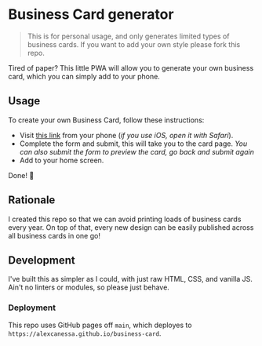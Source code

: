 # Business Card generator

> This is for personal usage, and only generates limited types of business cards. If you want to add your own style please fork this repo.

Tired of paper? This little PWA will allow you to generate your own business card, which you can simply add to your phone.

## Usage

To create your own Business Card, follow these instructions:

- Visit [this link](https://alexcanessa.github.io/business-card/make) from your phone (_if you use iOS, open it with Safari_).
- Complete the form and submit, this will take you to the card page. _You can also submit the form to preview the card, go back and submit again_
- Add to your home screen.
  
Done! 🎉

## Rationale

I created this repo so that we can avoid printing loads of business cards every year.
On top of that, every new design can be easily published across all business cards in one go! 

## Development

I've built this as simpler as I could, with just raw HTML, CSS, and vanilla JS.
Ain't no linters or modules, so please just behave.

### Deployment

This repo uses GitHub pages off `main`, which deployes to `https://alexcanessa.github.io/business-card`.
